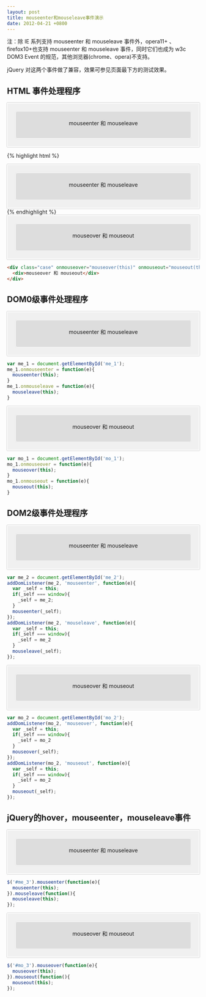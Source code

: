 ```yaml
---
layout: post
title: mouseenter和mouseleave事件演示
date: 2012-04-21 +0800
---
```


<script type="text/javascript" src="https://www.unpkg.com/jquery@3.6.1/dist/jquery.js"></script>

<style type="text/css">
.case{
  background:#f0f0f0;
  border:2px solid #fff;
  box-shadow: 0 0 2px gray;
}
.case>div{
  background:#ddd;
  margin: 20px;
  height:50px;
  border-radius:5px;
  border:1px solid #fff;
  box-shadow: 0 0 2px #ddd;
  padding: 0 10px;
  overflow-x: auto;
  text-align:center;
  padding-top:20px;
}
</style>



注：除 IE 系列支持 mouseenter 和 mouseleave 事件外，opera11+ 、firefox10+也支持 mouseenter 和 mouseleave 事件，同时它们也成为 w3c DOM3 Event 的规范，其他浏览器(chrome、opera)不支持。

jQuery 对这两个事件做了兼容，效果可参见页面最下方的测试效果。

## HTML 事件处理程序

<div class="case" onmouseenter="mouseenter(this)" onmouseleave="mouseleave(this)">
  <div>mouseenter 和 mouseleave</div>
</div>

{% highlight html %}
<div class="case" onmouseenter="mouseenter(this)" onmouseleave="mouseleave(this)">
  <div>mouseenter 和 mouseleave</div>
</div>
{% endhighlight %}

<div class="case" onmouseover="mouseover(this)" onmouseout="mouseout(this)">
  <div>mouseover 和 mouseout</div>
</div>

```html
<div class="case" onmouseover="mouseover(this)" onmouseout="mouseout(this)">
  <div>mouseover 和 mouseout</div>
</div>
```

## DOM0级事件处理程序

<div id="me_1" class="case">
  <div>mouseenter 和 mouseleave</div>
</div>

```js
var me_1 = document.getElementById('me_1');
me_1.onmouseenter = function(e){
  mouseenter(this);
}
me_1.onmouseleave = function(e){
  mouseleave(this);
}
```

<div id="mo_1" class="case" >
  <div>mouseover 和 mouseout</div>
</div>

```js
var mo_1 = document.getElementById('mo_1');
mo_1.onmouseover = function(e){
  mouseover(this);
}
mo_1.onmouseout = function(e){
  mouseout(this);
}
```

## DOM2级事件处理程序

<div id="me_2" class="case">
  <div>mouseenter 和 mouseleave</div>
</div>

```js
var me_2 = document.getElementById('me_2');
addDomListener(me_2, 'mouseenter', function(e){
  var _self = this;
  if(_self === window){
    _self = me_2;
  }
  mouseenter(_self);
});
addDomListener(me_2, 'mouseleave', function(e){
  var _self = this;
  if(_self === window){
    _self = me_2
  }
  mouseleave(_self);
});
```

<div id="mo_2" class="case">
  <div>mouseover 和 mouseout</div>
</div>

```js
var mo_2 = document.getElementById('mo_2');
addDomListener(mo_2, 'mouseover', function(e){
  var _self = this;
  if(_self === window){
    _self = mo_2
  }
  mouseover(_self);
});
addDomListener(mo_2, 'mouseout', function(e){
  var _self = this;
  if(_self === window){
    _self = mo_2
  }
  mouseout(_self);
});
```

## jQuery的hover，mouseenter，mouseleave事件

<div id="me_3" class="case">
  <div>mouseenter 和 mouseleave</div>
</div>

```js
$('#me_3').mouseenter(function(e){
  mouseenter(this);
}).mouseleave(function(){
  mouseleave(this);
});
```

<div id="mo_3" class="case">
  <div>mouseover 和 mouseout</div>
</div>

```js
$('#mo_3').mouseover(function(e){
  mouseover(this);
}).mouseout(function(){
  mouseout(this);
});
```

<script type="text/javascript">
var _elemt = null;
var _numbe = 0;

//
var me_1 = document.getElementById('me_1');
me_1.onmouseenter = function(e){
  mouseenter(this);
}
me_1.onmouseleave = function(e){
  mouseleave(this);
}

//
var mo_1 = document.getElementById('mo_1');
mo_1.onmouseover = function(e){
  mouseover(this);
}
mo_1.onmouseout = function(e){
  mouseout(this);
}

//
var me_2 = document.getElementById('me_2');
addDomListener(me_2, 'mouseenter', function(e){
  var _self = this;
  if(_self === window){
    _self = me_2;
  }
  mouseenter(_self);
});
addDomListener(me_2, 'mouseleave', function(e){
  var _self = this;
  if(_self === window){
    _self = me_2
  }
  mouseleave(_self);
});

//
var mo_2 = document.getElementById('mo_2');
addDomListener(mo_2, 'mouseover', function(e){
  var _self = this;
  if(_self === window){
    _self = mo_2
  }
  mouseover(_self);
});
addDomListener(mo_2, 'mouseout', function(e){
  var _self = this;
  if(_self === window){
    _self = mo_2
  }
  mouseout(_self);
});

//
$('#me_3').mouseenter(function(e){
  mouseenter(this);
}).mouseleave(function(){
  mouseleave(this);
});

$('#mo_3').mouseover(function(e){
  mouseover(this);
}).mouseout(function(){
  mouseout(this);
});

function mouseenter(t){
  appendTip('mouseenter 事件触发', t);
}

function mouseleave(t){
  appendTip('mouseleave 事件触发', t);
}

function mouseover(t){
  appendTip('mouseover 事件触发', t);
}

function mouseout(t){
  appendTip('mouseout 事件触发', t);
}



function appendTip(tip,t){
  if(t === _elemt){
    _numbe++;
  } else {
    _numbe = 0;
    _elemt = null;
  }
  _elemt = t;
  if(_numbe == 0){
    _numbe++;
  }
  var child = t.children[0];
  if(_numbe == 1){
    child.innerHTML = '';
  }

  tip = _numbe + '、' + tip + "<br \>";
  child.innerHTML += tip
  child.scrollTop = child.scrollHeight;
}
//----------------------------------------------------------------
/**
 * 跨浏览器事件处理程序
 * 
 * @param {Element} instance  [Dom元素对象]
 * @param {String} eventName [事件类型名称]
 * @param {Function} handler   [函数句柄]
 * @param {Boolean} capture   [是否使用事件捕获模式]
 */
function addDomListener (instance, eventName, handler, useCapture){
  if (instance.addEventListener) {
    //DOM2级事件处理程序
    instance.addEventListener(eventName, handler, useCapture);
  } else if (instance.attachEvent){
    instance.attachEvent('on' + eventName, handler);
  } else {
    //DOM0级事件处理程序
    instance['on' + eventName] = handler;
  }
}
</script>
